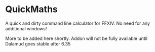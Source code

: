 # QuickMaths
A quick and dirty command line calculator for FFXIV. No need for any additional windows! 

More to be added here shortly. Addon will not be fully available until Dalamud goes stable after 6.35
